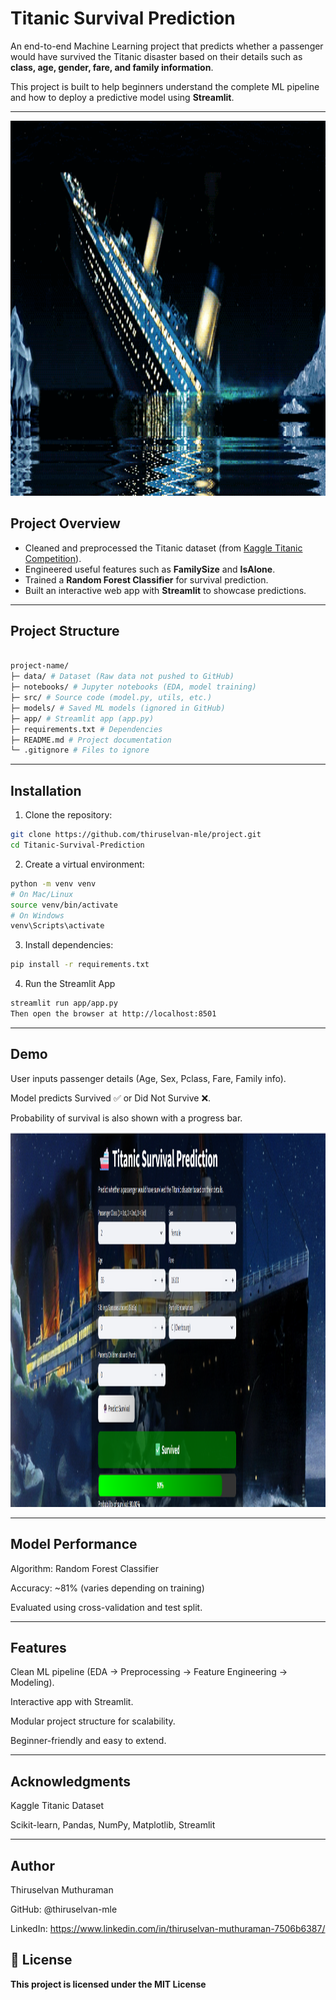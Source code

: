  # Titanic Survival Prediction

An end-to-end Machine Learning project that predicts whether a passenger would have survived the Titanic disaster based on their details such as **class, age, gender, fare, and family information**.  

This project is built to help beginners understand the complete ML pipeline and how to deploy a predictive model using **Streamlit**.

---

<img src=app/titanic1.gif width=100% height=600>

## Project Overview
- Cleaned and preprocessed the Titanic dataset (from [Kaggle Titanic Competition](https://www.kaggle.com/c/titanic)).  
- Engineered useful features such as **FamilySize** and **IsAlone**.  
- Trained a **Random Forest Classifier** for survival prediction.  
- Built an interactive web app with **Streamlit** to showcase predictions.  

---

## Project Structure
```bash

project-name/
├─ data/ # Dataset (Raw data not pushed to GitHub)
├─ notebooks/ # Jupyter notebooks (EDA, model training)
├─ src/ # Source code (model.py, utils, etc.)
├─ models/ # Saved ML models (ignored in GitHub)
├─ app/ # Streamlit app (app.py)
├─ requirements.txt # Dependencies
├─ README.md # Project documentation
└─ .gitignore # Files to ignore

```

---
## Installation

 1. Clone the repository:
   ```bash
   git clone https://github.com/thiruselvan-mle/project.git
   cd Titanic-Survival-Prediction

   ```
 2. Create a virtual environment:
   ```bash
   python -m venv venv
   # On Mac/Linux
   source venv/bin/activate
   # On Windows
   venv\Scripts\activate      
   ```
 3. Install dependencies:
   ```bash
   pip install -r requirements.txt
   ```
 4. Run the Streamlit App
   ```bash
   streamlit run app/app.py
   Then open the browser at http://localhost:8501
   ```
---
## Demo
  User inputs passenger details (Age, Sex, Pclass, Fare, Family info).

  Model predicts Survived ✅ or Did Not Survive ❌.

  Probability of survival is also shown with a progress bar.


  <img src=app/demo.png width=100% height=600>

---
## Model Performance   
  Algorithm: Random Forest Classifier

  Accuracy: ~81% (varies depending on training)

  Evaluated using cross-validation and test split.

---
## Features
  Clean ML pipeline (EDA → Preprocessing → Feature Engineering → Modeling).

  Interactive app with Streamlit.

  Modular project structure for scalability.

  Beginner-friendly and easy to extend.

---
## Acknowledgments
  Kaggle Titanic Dataset

  Scikit-learn, Pandas, NumPy, Matplotlib, Streamlit

 ---
## Author
  Thiruselvan Muthuraman
  
  GitHub: @thiruselvan-mle
   
  LinkedIn: https://www.linkedin.com/in/thiruselvan-muthuraman-7506b6387/

## 📜 License
**This project is licensed under the MIT License**